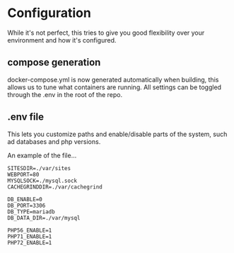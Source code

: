 # Configuration

While it's not perfect, this tries to give you good flexibility over your environment and how it's configured.

## compose generation

docker-compose.yml is now generated automatically when building, this allows us to tune what containers
are running. All settings can be toggled through the .env in the root of the repo.

## .env file

This lets you customize paths and enable/disable parts of the system, such ad databases and php versions.

An example of the file...

```
SITESDIR=./var/sites
WEBPORT=80
MYSQLSOCK=./mysql.sock
CACHEGRINDDIR=./var/cachegrind

DB_ENABLE=0
DB_PORT=3306
DB_TYPE=mariadb
DB_DATA_DIR=./var/mysql

PHP56_ENABLE=1
PHP71_ENABLE=1
PHP72_ENABLE=1
```
